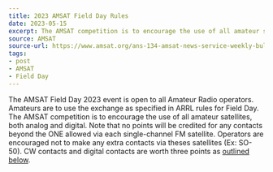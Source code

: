 ```yaml
---
title: 2023 AMSAT Field Day Rules
date: 2023-05-15
excerpt: The AMSAT competition is to encourage the use of all amateur satellites.
source: AMSAT
source-url: https://www.amsat.org/ans-134-amsat-news-service-weekly-bulletins/
tags:
- post
- AMSAT
- Field Day
---
```

The AMSAT Field Day 2023 event is open to all Amateur Radio operators.  Amateurs are to use the exchange as specified in ARRL rules for Field Day. The AMSAT competition is to encourage the use of all amateur satellites, both analog and digital. Note that no points will be credited for any contacts beyond the ONE allowed via each single-channel FM satellite. Operators are encouraged not to make any extra contacts via theses satellites (Ex: SO-50). CW contacts and digital contacts are worth three points as [outlined below](https://www.amsat.org/ans-134-amsat-news-service-weekly-bulletins/).